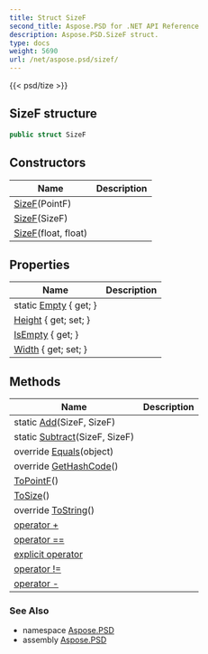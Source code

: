 ```yaml
---
title: Struct SizeF
second_title: Aspose.PSD for .NET API Reference
description: Aspose.PSD.SizeF struct. 
type: docs
weight: 5690
url: /net/aspose.psd/sizef/
---
```

{{< psd/tize >}}
## SizeF structure

```csharp
public struct SizeF
```

## Constructors

| Name | Description |
| --- | --- |
| [SizeF](sizef/#constructor)(PointF) |  |
| [SizeF](sizef/#constructor_1)(SizeF) |  |
| [SizeF](sizef/#constructor_2)(float, float) |  |

## Properties

| Name | Description |
| --- | --- |
| static [Empty](../../aspose.psd/sizef/empty/) { get; } |  |
| [Height](../../aspose.psd/sizef/height/) { get; set; } |  |
| [IsEmpty](../../aspose.psd/sizef/isempty/) { get; } |  |
| [Width](../../aspose.psd/sizef/width/) { get; set; } |  |

## Methods

| Name | Description |
| --- | --- |
| static [Add](../../aspose.psd/sizef/add/)(SizeF, SizeF) |  |
| static [Subtract](../../aspose.psd/sizef/subtract/)(SizeF, SizeF) |  |
| override [Equals](../../aspose.psd/sizef/equals/)(object) |  |
| override [GetHashCode](../../aspose.psd/sizef/gethashcode/)() |  |
| [ToPointF](../../aspose.psd/sizef/topointf/)() |  |
| [ToSize](../../aspose.psd/sizef/tosize/)() |  |
| override [ToString](../../aspose.psd/sizef/tostring/)() |  |
| [operator +](../../aspose.psd/sizef/op_addition/) |  |
| [operator ==](../../aspose.psd/sizef/op_equality/) |  |
| [explicit operator](../../aspose.psd/sizef/op_explicit/) |  |
| [operator !=](../../aspose.psd/sizef/op_inequality/) |  |
| [operator -](../../aspose.psd/sizef/op_subtraction/) |  |

### See Also

* namespace [Aspose.PSD](../../aspose.psd/)
* assembly [Aspose.PSD](../../)


